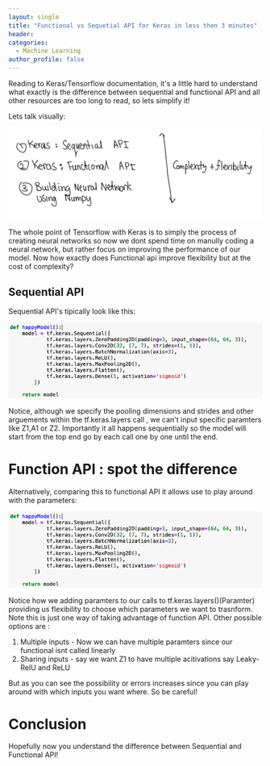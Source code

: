 ```yaml
---
layout: single
title: "Functional vs Sequetial API for Keras in less then 3 minutes"
header:
categories:
  - Machine Learning
author_profile: false
---
```


Reading to Keras/Tensorflow documentation, it's a little hard to understand what exactly is the difference between sequential and functional API and all other resources are too long to read, so lets simplify it!

Lets talk visually:

![function_sequential_api.png](/assets/images/function_sequential_api/function_sequential_api.png)

The whole point of Tensorflow with Keras is to simply the process of creating neural networks so now we dont spend time on manully coding a neural network, but rather focus on improving the performance of our model. Now how exactly does Functional api improve flexibility but at the cost of complexity?

## Sequential API 
Sequential API's tipically look like this:

![sequential.png](/assets/images/function_sequential_api/sequential.png)

Notice, although we specify the pooling dimensions and strides and other arguements within the tf.keras.layers call , we can't input specific paramters like Z1,A1 or Z2. Importantly it all happens sequentially so the model will start from the top end go by each call one by one until the end.

# Function API : spot the difference
Alternatively, comparing this to functional API it allows use to play around with the parameters:

![functional_api.png](/assets/images/function_sequential_api/sequential.png)

Notice how we adding paramters to our calls to tf.keras.layers()(Paramter) providing us flexibility to choose which parameters we want to trasnform. Note this is just one way of taking advantage of function API. Other possible options are :
1. Multiple inputs - Now we can have multiple paramters since our functional isnt called linearly 
2. Sharing inputs - say we want Z1 to have multiple acitivations say Leaky-RelU and ReLU 

But as you can see the possibility or errors increases since you can play around with which inputs you want where. So be careful!

# Conclusion 

Hopefully now you understand the difference between Sequential and Functional API!
